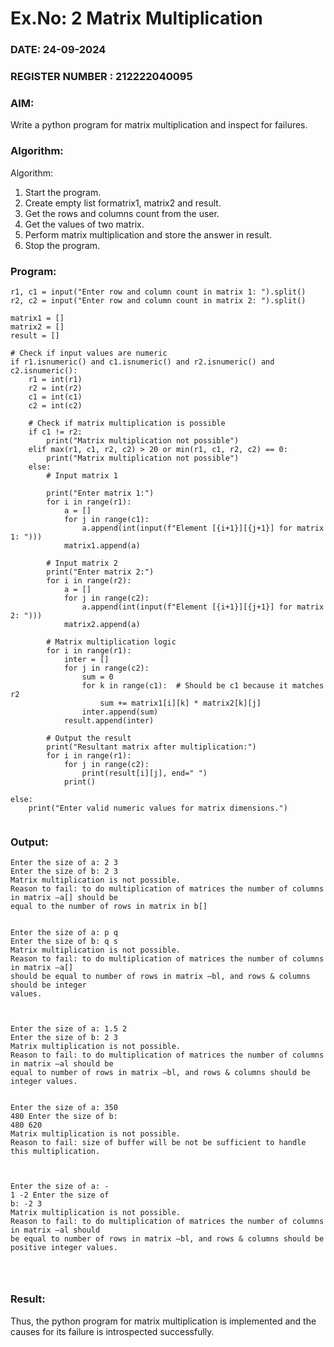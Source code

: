 # Ex.No: 2   Matrix Multiplication 

### DATE:   24-09-2024                                                                         
### REGISTER NUMBER : 212222040095

### AIM: 
Write a python program for matrix multiplication and inspect for failures.
 
### Algorithm:

Algorithm:
1. Start the program.
2. Create empty list formatrix1, matrix2 and result.
3. Get the rows and columns count from the user.
4. Get the values of two matrix.
5. Perform matrix multiplication and store the answer in result.
6. Stop the program.
### Program:

```
r1, c1 = input("Enter row and column count in matrix 1: ").split() 
r2, c2 = input("Enter row and column count in matrix 2: ").split() 

matrix1 = [] 
matrix2 = [] 
result = []

# Check if input values are numeric
if r1.isnumeric() and c1.isnumeric() and r2.isnumeric() and c2.isnumeric(): 
    r1 = int(r1) 
    r2 = int(r2) 
    c1 = int(c1) 
    c2 = int(c2)

    # Check if matrix multiplication is possible
    if c1 != r2: 
        print("Matrix multiplication not possible") 
    elif max(r1, c1, r2, c2) > 20 or min(r1, c1, r2, c2) == 0: 
        print("Matrix multiplication not possible") 
    else: 
        # Input matrix 1
        
        print("Enter matrix 1:")
        for i in range(r1): 
            a = [] 
            for j in range(c1): 
                a.append(int(input(f"Element [{i+1}][{j+1}] for matrix 1: "))) 
            matrix1.append(a) 
        
        # Input matrix 2
        print("Enter matrix 2:")
        for i in range(r2): 
            a = [] 
            for j in range(c2): 
                a.append(int(input(f"Element [{i+1}][{j+1}] for matrix 2: "))) 
            matrix2.append(a) 
        
        # Matrix multiplication logic
        for i in range(r1): 
            inter = [] 
            for j in range(c2): 
                sum = 0 
                for k in range(c1):  # Should be c1 because it matches r2
                    sum += matrix1[i][k] * matrix2[k][j] 
                inter.append(sum) 
            result.append(inter) 
        
        # Output the result
        print("Resultant matrix after multiplication:")
        for i in range(r1): 
            for j in range(c2): 
                print(result[i][j], end=" ") 
            print() 

else: 
    print("Enter valid numeric values for matrix dimensions.")


```











### Output:

```
Enter the size of a: 2 3
Enter the size of b: 2 3
Matrix multiplication is not possible.
Reason to fail: to do multiplication of matrices the number of columns in matrix ―a[] should be
equal to the number of rows in matrix in b[] 


Enter the size of a: p q
Enter the size of b: q s
Matrix multiplication is not possible.
Reason to fail: to do multiplication of matrices the number of columns in matrix ―a[]
should be equal to number of rows in matrix ―bl, and rows & columns should be integer
values. 



Enter the size of a: 1.5 2
Enter the size of b: 2 3
Matrix multiplication is not possible.
Reason to fail: to do multiplication of matrices the number of columns in matrix ―al should be
equal to number of rows in matrix ―bl, and rows & columns should be integer values. 


Enter the size of a: 350
480 Enter the size of b:
480 620
Matrix multiplication is not possible.
Reason to fail: size of buffer will be not be sufficient to handle this multiplication. 



Enter the size of a: -
1 -2 Enter the size of
b: -2 3
Matrix multiplication is not possible.
Reason to fail: to do multiplication of matrices the number of columns in matrix ―al should
be equal to number of rows in matrix ―bl, and rows & columns should be positive integer values. 




```






### Result:
Thus, the python program for matrix multiplication is implemented and the causes for its failure is introspected successfully.
